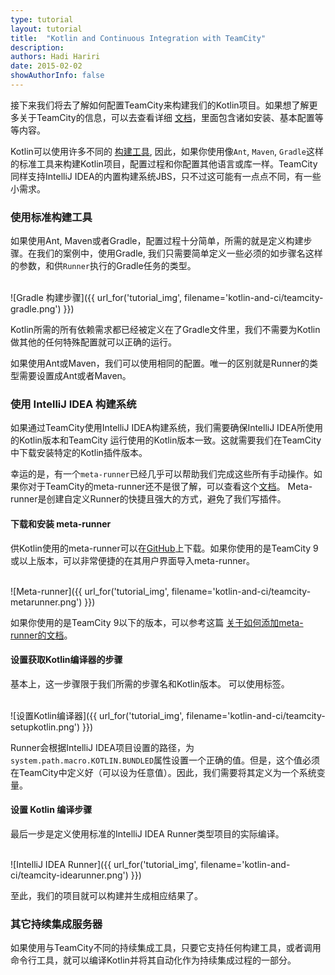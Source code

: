 ```yaml
---
type: tutorial
layout: tutorial
title:  "Kotlin and Continuous Integration with TeamCity"
description:
authors: Hadi Hariri
date: 2015-02-02
showAuthorInfo: false
---
```

接下来我们将去了解如何配置TeamCity来构建我们的Kotlin项目。如果想了解更多关于TeamCity的信息，可以去查看详细 [文档](https://www.jetbrains.com/teamcity/documentation/)，里面包含诸如安装、基本配置等等内容。


Kotlin可以使用许多不同的 [构建工具](build-tools.html), 因此，如果你使用像`Ant`, `Maven`, `Gradle`这样的标准工具来构建Kotlin项目，配置过程和你配置其他语言或库一样。TeamCity同样支持IntelliJ IDEA的内置构建系统JBS，只不过这可能有一点点不同，有一些小需求。

### 使用标准构建工具
如果使用Ant, Maven或者Gradle，配置过程十分简单，所需的就是定义构建步骤。在我们的案例中，使用Gradle, 我们只需要简单定义一些必须的如步骤名这样的参数，和供`Runner`执行的Gradle任务的类型。

<br/>
![Gradle 构建步骤]({{ url_for('tutorial_img', filename='kotlin-and-ci/teamcity-gradle.png') }})
<br/>

Kotlin所需的所有依赖需求都已经被定义在了Gradle文件里，我们不需要为Kotlin做其他的任何特殊配置就可以正确的运行。

如果使用Ant或Maven，我们可以使用相同的配置。唯一的区别就是Runner的类型需要设置成Ant或者Maven。


### 使用 IntelliJ IDEA 构建系统
如果通过TeamCity使用IntelliJ IDEA构建系统，我们需要确保IntelliJ IDEA所使用的Kotlin版本和TeamCity 运行使用的Kotlin版本一致。这就需要我们在TeamCity中下载安装特定的Kotlin插件版本。

幸运的是，有一个`meta-runner`已经几乎可以帮助我们完成这些所有手动操作。如果你对于TeamCity的meta-runner还不是很了解，可以查看这个[文档](https://confluence.jetbrains.com/display/TCD9/Working+with+Meta-Runner)。 Meta-runner是创建自定义Runner的快捷且强大的方式，避免了我们写插件。

#### 下载和安装 meta-runner
供Kotlin使用的meta-runner可以在[GitHub](https://github.com/jonnyzzz/Kotlin.TeamCity)上下载。如果你使用的是TeamCity 9或以上版本，可以非常便捷的在其用户界面导入meta-runner。

<br/>
![Meta-runner]({{ url_for('tutorial_img', filename='kotlin-and-ci/teamcity-metarunner.png') }})
<br/>

如果你使用的是TeamCity 9以下的版本，可以参考这篇 [关于如何添加meta-runner的文档](https://confluence.jetbrains.com/display/TCD9/Working+with+Meta-Runner)。

#### 设置获取Kotlin编译器的步骤
基本上，这一步骤限于我们所需的步骤名和Kotlin版本。 可以使用标签。

<br/>
![设置Kotlin编译器]({{ url_for('tutorial_img', filename='kotlin-and-ci/teamcity-setupkotlin.png') }})
<br/>

Runner会根据IntelliJ IDEA项目设置的路径，为`system.path.macro.KOTLIN.BUNDLED`属性设置一个正确的值。但是，这个值必须在TeamCity中定义好（可以设为任意值）。因此，我们需要将其定义为一个系统变量。

#### 设置 Kotlin 编译步骤
最后一步是定义使用标准的IntelliJ IDEA Runner类型项目的实际编译。

<br/>
![IntelliJ IDEA Runner]({{ url_for('tutorial_img', filename='kotlin-and-ci/teamcity-idearunner.png') }})
<br/>

至此，我们的项目就可以构建并生成相应结果了。

### 其它持续集成服务器
如果使用与TeamCity不同的持续集成工具，只要它支持任何构建工具，或者调用命令行工具，就可以编译Kotlin并将其自动化作为持续集成过程的一部分。


